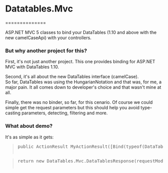 <h1>Datatables.Mvc</h1>
==============
<p>
	ASP.NET MVC 5 classes to bind your DataTables (1.10 and above with the new camelCaseApi) with your controllers.
</p>
<h3>But why another project for this?</h3>
<p>
	First, it's not just another project. This one provides binding for ASP.NET MVC with DataTables 1.10.
</p>
<p>
	Second, it's all about the new DataTables interface (camelCase).<br />
	So far, DataTables was using the HungarianNotation and that was, for me, a major pain. It all comes down to developer's choice and that wasn't mine at all.
</p>
<p>
	Finally, there was no binder, so far, for this cenario. Of course we could simple get the request parameters but this should help you avoid type-casting parameters, detecting, filtering and more.
</p>
<h3>What about demo?</h3>
<p>
	It's as simple as it gets:
</p>
<blockquote>
	<pre>
public ActionResult MyActionResult([Bind(typeof(DataTables.Mvc.DataTablesBinder)] DataTables.Mvc.IDataTablesRequest requestModel) { ... }
	</pre>
</blockquote>

<blockquote>
	<pre>
return new DataTables.Mvc.DataTablesResponse(requestModel.Draw, myFilteredData.Skip(requestModel.Start).Take(requestModel.Length), myFilteredData.Count(), myOriginalDataSet.Count());
	</pre>
</blockquote>